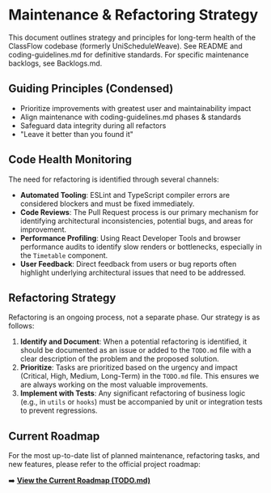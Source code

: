 # Maintenance & Refactoring Strategy

This document outlines strategy and principles for long-term health of the ClassFlow codebase (formerly UniScheduleWeave). See README and coding-guidelines.md for definitive standards. For specific maintenance backlogs, see Backlogs.md.

## Guiding Principles (Condensed)
- Prioritize improvements with greatest user and maintainability impact
- Align maintenance with coding-guidelines.md phases & standards
- Safeguard data integrity during all refactors
- "Leave it better than you found it"

## Code Health Monitoring

The need for refactoring is identified through several channels:

- **Automated Tooling**: ESLint and TypeScript compiler errors are considered blockers and must be fixed immediately.
- **Code Reviews**: The Pull Request process is our primary mechanism for identifying architectural inconsistencies, potential bugs, and areas for improvement.
- **Performance Profiling**: Using React Developer Tools and browser performance audits to identify slow renders or bottlenecks, especially in the `Timetable` component.
- **User Feedback**: Direct feedback from users or bug reports often highlight underlying architectural issues that need to be addressed.

## Refactoring Strategy

Refactoring is an ongoing process, not a separate phase. Our strategy is as follows:

1. **Identify and Document**: When a potential refactoring is identified, it should be documented as an issue or added to the `TODO.md` file with a clear description of the problem and the proposed solution.
2. **Prioritize**: Tasks are prioritized based on the urgency and impact (Critical, High, Medium, Long-Term) in the `TODO.md` file. This ensures we are always working on the most valuable improvements.
3. **Implement with Tests**: Any significant refactoring of business logic (e.g., in `utils` or `hooks`) must be accompanied by unit or integration tests to prevent regressions.

## Current Roadmap

For the most up-to-date list of planned maintenance, refactoring tasks, and new features, please refer to the official project roadmap:

➡️ **[View the Current Roadmap (TODO.md)](./TODO.MD)**
